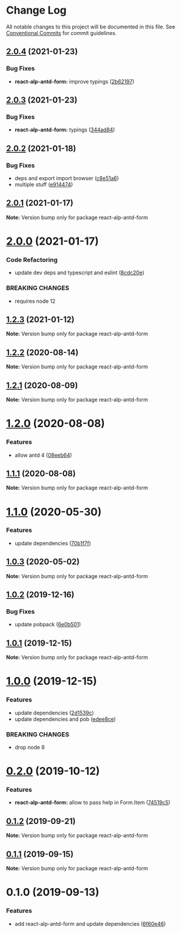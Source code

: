 # Change Log

All notable changes to this project will be documented in this file.
See [Conventional Commits](https://conventionalcommits.org) for commit guidelines.

## [2.0.4](https://github.com/christophehurpeau/alp/compare/react-alp-antd-form@2.0.3...react-alp-antd-form@2.0.4) (2021-01-23)


### Bug Fixes

* **react-alp-antd-form:** improve typings ([2b62197](https://github.com/christophehurpeau/alp/commit/2b621976e2f75b5ec5121833b095848cbdd07fc3))





## [2.0.3](https://github.com/christophehurpeau/alp/compare/react-alp-antd-form@2.0.2...react-alp-antd-form@2.0.3) (2021-01-23)


### Bug Fixes

* **react-alp-antd-form:** typings ([344ad84](https://github.com/christophehurpeau/alp/commit/344ad84e4913f860f42d556cad282a8dd280d867))





## [2.0.2](https://github.com/christophehurpeau/alp/compare/react-alp-antd-form@2.0.1...react-alp-antd-form@2.0.2) (2021-01-18)


### Bug Fixes

* deps and export import browser ([c8e51a6](https://github.com/christophehurpeau/alp/commit/c8e51a61befee852cbdbfb7697c7fd273a8d49ef))
* multiple stuff ([e914474](https://github.com/christophehurpeau/alp/commit/e9144747913b8edae7dc1ba94767d03e085cbdcd))





## [2.0.1](https://github.com/christophehurpeau/alp/compare/react-alp-antd-form@2.0.0...react-alp-antd-form@2.0.1) (2021-01-17)

**Note:** Version bump only for package react-alp-antd-form





# [2.0.0](https://github.com/christophehurpeau/alp/compare/react-alp-antd-form@1.2.3...react-alp-antd-form@2.0.0) (2021-01-17)


### Code Refactoring

* update dev deps and typescript and eslint ([8cdc20e](https://github.com/christophehurpeau/alp/commit/8cdc20e030769d98d637b9580931cc5cc608278d))


### BREAKING CHANGES

* requires node 12





## [1.2.3](https://github.com/christophehurpeau/alp/compare/react-alp-antd-form@1.2.2...react-alp-antd-form@1.2.3) (2021-01-12)

**Note:** Version bump only for package react-alp-antd-form





## [1.2.2](https://github.com/christophehurpeau/alp/compare/react-alp-antd-form@1.2.1...react-alp-antd-form@1.2.2) (2020-08-14)

**Note:** Version bump only for package react-alp-antd-form





## [1.2.1](https://github.com/christophehurpeau/alp/compare/react-alp-antd-form@1.2.0...react-alp-antd-form@1.2.1) (2020-08-09)

**Note:** Version bump only for package react-alp-antd-form





# [1.2.0](https://github.com/christophehurpeau/alp/compare/react-alp-antd-form@1.1.1...react-alp-antd-form@1.2.0) (2020-08-08)


### Features

* allow antd 4 ([08eeb64](https://github.com/christophehurpeau/alp/commit/08eeb64))





## [1.1.1](https://github.com/christophehurpeau/alp/compare/react-alp-antd-form@1.1.0...react-alp-antd-form@1.1.1) (2020-08-08)

**Note:** Version bump only for package react-alp-antd-form





# [1.1.0](https://github.com/christophehurpeau/alp/compare/react-alp-antd-form@1.0.3...react-alp-antd-form@1.1.0) (2020-05-30)


### Features

* update dependencies ([70b1f7f](https://github.com/christophehurpeau/alp/commit/70b1f7f))





## [1.0.3](https://github.com/christophehurpeau/alp/compare/react-alp-antd-form@1.0.2...react-alp-antd-form@1.0.3) (2020-05-02)

**Note:** Version bump only for package react-alp-antd-form





## [1.0.2](https://github.com/christophehurpeau/alp/compare/react-alp-antd-form@1.0.1...react-alp-antd-form@1.0.2) (2019-12-16)


### Bug Fixes

* update pobpack ([6e0b501](https://github.com/christophehurpeau/alp/commit/6e0b501))





## [1.0.1](https://github.com/christophehurpeau/alp/compare/react-alp-antd-form@1.0.0...react-alp-antd-form@1.0.1) (2019-12-15)

**Note:** Version bump only for package react-alp-antd-form





# [1.0.0](https://github.com/christophehurpeau/alp/compare/react-alp-antd-form@0.2.0...react-alp-antd-form@1.0.0) (2019-12-15)


### Features

* update dependencies ([2d1539c](https://github.com/christophehurpeau/alp/commit/2d1539c))
* update dependencies and pob ([edee8ce](https://github.com/christophehurpeau/alp/commit/edee8ce))


### BREAKING CHANGES

* drop node 8





# [0.2.0](https://github.com/christophehurpeau/alp/compare/react-alp-antd-form@0.1.2...react-alp-antd-form@0.2.0) (2019-10-12)


### Features

* **react-alp-antd-form:** allow to pass help in Form.Item ([74519c5](https://github.com/christophehurpeau/alp/commit/74519c5))





## [0.1.2](https://github.com/christophehurpeau/alp/compare/react-alp-antd-form@0.1.1...react-alp-antd-form@0.1.2) (2019-09-21)

**Note:** Version bump only for package react-alp-antd-form





## [0.1.1](https://github.com/christophehurpeau/alp/compare/react-alp-antd-form@0.1.0...react-alp-antd-form@0.1.1) (2019-09-15)

**Note:** Version bump only for package react-alp-antd-form





# 0.1.0 (2019-09-13)


### Features

* add react-alp-antd-form and update dependencies ([6f60e46](https://github.com/christophehurpeau/alp/commit/6f60e46))
